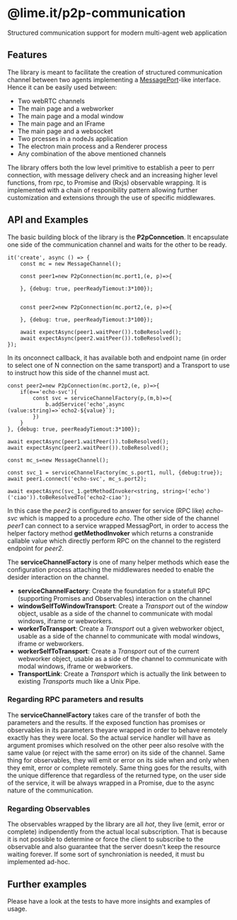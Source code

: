 # @lime.it/p2p-communication

Structured communication support for modern multi-agent web application

## Features

The library is meant to facilitate the creation of structured communication channel between two agents implementing a [MessagePort](https://developer.mozilla.org/en-US/docs/Web/API/MessagePort)-like interface. Hence it can be easily used between:

* Two webRTC channels
* The main page and a webworker
* The main page and a modal window
* The main page and an IFrame
* The main page and a websocket
* Two prcesses in a nodeJs application
* The electron main process and a Renderer process
* Any combination of the above mentioned channels

The library offers both the low level primitive to establish a peer to perr connection, with message delivery check and an increasing higher level functions, from rpc, to Promise and (Rxjs) observable wrapping. It is implemented with a chain of responibility pattern allowing further customization and extensions through the use of specific middlewares.

## API and Examples

The basic building block of the library is the **P2pConncetion**. It encapsulate one side of the communication channel and waits for the other to be ready.

    it('create', async () => {
        const mc = new MessageChannel();

        const peer1=new P2pConnection(mc.port1,(e, p)=>{

        }, {debug: true, peerReadyTiemout:3*100});

        
        const peer2=new P2pConnection(mc.port2,(e, p)=>{

        }, {debug: true, peerReadyTiemout:3*100});

        await expectAsync(peer1.waitPeer()).toBeResolved();
        await expectAsync(peer2.waitPeer()).toBeResolved();
    });

In its onconnect callback, it has available both and endpoint name (in order to select one of N connection on the same transport) and a Transport to use to instruct how this side of the channel must act.

    const peer2=new P2pConnection(mc.port2,(e, p)=>{
        if(e=='echo-svc'){            
            const svc = serviceChannelFactory(p,(m,b)=>{
                b.addService('echo',async (value:string)=>`echo2-${value}`);
            })
        }
    }, {debug: true, peerReadyTiemout:3*100});

    await expectAsync(peer1.waitPeer()).toBeResolved();
    await expectAsync(peer2.waitPeer()).toBeResolved();

    const mc_s=new MessageChannel();

    const svc_1 = serviceChannelFactory(mc_s.port1, null, {debug:true});
    await peer1.connect('echo-svc', mc_s.port2);

    await expectAsync(svc_1.getMethodInvoker<string, string>('echo')('ciao')).toBeResolvedTo('echo2-ciao');

In this case the *peer2* is configured to answer for service (RPC like) *echo-svc* which is mapped to a procedure *echo*.
The other side of the channel *peer1* can connect to a service wrapped MessagPort, in order to access the helper factory method **getMethodInvoker**
which returns a constranide callable value which directly perform RPC on the channel to the registerd endpoint for *peer2*.

The **serviceChannelFactory** is one of many helper methods which ease the configuration process attaching the middlewares needed to enable the desider interaction on the channel.

* **serviceChannelFactory**: Create the foundation for a statefull RPC (supporting Promises and Observables) interaction on the channel
* **windowSelfToWindowTransport**: Create a *Transport* out of the *window* object, usable as a side of the channel to communicate with modal windows, iframe or webworkers.
* **workerToTransport**: Create a *Transport* out a given webworker object, usable as a side of the channel to communicate with modal windows, iframe or webworkers.
* **workerSelfToTransport**: Create a *Transport* out of the current webworker object, usable as a side of the channel to communicate with modal windows, iframe or webworkers.
* **TransportLink**: Create a *Transport* which is actually the link between to existing *Transports* much like a Unix Pipe.

### Regarding RPC parameters and results

The **serviceChannelFactory** takes care of the transfer of both the parameters and the results. If the exposed function has promises or observables in its parameters theyare wrapped in order to behave remotely exactly has they were local. So the actual service handler will have as argument promises which resolved on the other peer also resolve with the same value (or reject with the same error) on its side of the channel. Same thing for observables, they will emit or error on its side when and only when they emit, error or complete remotely.
Same thing goes for the results, with the unique difference that regardless of the returned type, on the user side of the service, it will be always wrapped in a Promise, due to the async nature of the communication. 

### Regarding Observables

The observables wrapped by the library are all *hot*, they live (emit, error or complete) indipendently from the actual local subscription. That is because it is not possible to determine or force the client to subscribe to the observable and also guarantee that the server doesn't keep the resource waiting forever. If some sort of synchroniation is needed, it must bu implemented ad-hoc. 

## Further examples

Please have a look at the tests to have more insights and examples of usage.